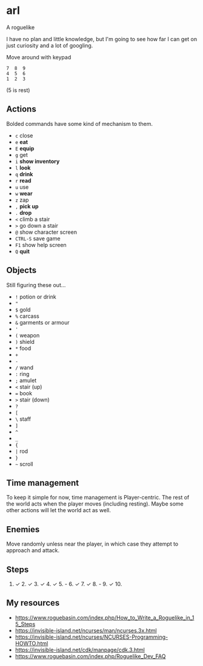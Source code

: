# arl
A roguelike

I have no plan and little knowledge, but I'm going to see how far I can get on just curiosity and a lot of googling.

Move around with keypad
```
7  8  9
4  5  6
1  2  3
```
(5 is rest)

## Actions
Bolded commands have some kind of mechanism to them.

- `c` close
- `e` **eat**
- `E` **equip**
- `g` get
- `i` **show inventory**
- `l` **look**
- `q` **drink**
- `r` **read**
- `u` use
- `w` **wear**
- `z` zap
- `,` **pick up**
- `.` **drop**
- `<` climb a stair
- `>` go down a stair
- `@` show character screen
- `CTRL-S` save game
- `F1` show help screen
- `Q` **quit**

## Objects
Still figuring these out...
- `!` potion or drink
- `"`
- `$` gold
- `%` carcass
- `&` garments or armour
- `'`
- `(` weapon
- `)` shield
- `*` food
- `+`
- `-`
- `/` wand
- `:` ring
- `;` amulet
- `<` stair (up)
- `=` book
- `>` stair (down)
- `?`
- `[`
- `\` staff
- `]`
- `^`
- `_`
- `{`
- `|` rod
- `}`
- `~` scroll

## Time management
To keep it simple for now, time management is Player-centric. The rest of the world acts when the player moves (including resting). Maybe some other actions will let the world act as well.

## Enemies
Move randomly unless near the player, in which case they attempt to approach and attack.

## Steps

1. ✓ 2. ✓ 3. ✓ 4. ✓ 5. - 6. ✓ 7. ✓ 8. - 9. ✓ 10. 
## My resources

- https://www.roguebasin.com/index.php/How_to_Write_a_Roguelike_in_15_Steps
- https://invisible-island.net/ncurses/man/ncurses.3x.html
- https://invisible-island.net/ncurses/NCURSES-Programming-HOWTO.html
- https://invisible-island.net/cdk/manpage/cdk.3.html
- https://www.roguebasin.com/index.php/Roguelike_Dev_FAQ
